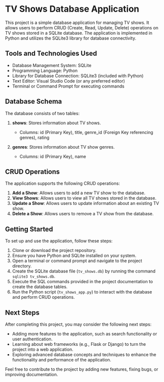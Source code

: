 # TV Shows Database Application

This project is a simple database application for managing TV shows. It allows users to perform CRUD (Create, Read, Update, Delete) operations on TV shows stored in a SQLite database. The application is implemented in Python and utilizes the SQLite3 library for database connectivity.

## Tools and Technologies Used

- Database Management System: SQLite
- Programming Language: Python
- Library for Database Connection: SQLite3 (included with Python)
- Text Editor: Visual Studio Code (or any preferred editor)
- Terminal or Command Prompt for executing commands

## Database Schema

The database consists of two tables:

1. **shows**: Stores information about TV shows.
   - Columns: id (Primary Key), title, genre_id (Foreign Key referencing genres), rating

2. **genres**: Stores information about TV show genres.
   - Columns: id (Primary Key), name

## CRUD Operations

The application supports the following CRUD operations:

1. **Add a Show**: Allows users to add a new TV show to the database.
2. **View Shows**: Allows users to view all TV shows stored in the database.
3. **Update a Show**: Allows users to update information about an existing TV show.
4. **Delete a Show**: Allows users to remove a TV show from the database.

## Getting Started

To set up and use the application, follow these steps:

1. Clone or download the project repository.
2. Ensure you have Python and SQLite installed on your system.
3. Open a terminal or command prompt and navigate to the project directory.
4. Create the SQLite database file (`tv_shows.db`) by running the command `sqlite3 tv_shows.db`.
5. Execute the SQL commands provided in the project documentation to create the database tables.
6. Run the Python script (`tv_shows_app.py`) to interact with the database and perform CRUD operations.

## Next Steps

After completing this project, you may consider the following next steps:

- Adding more features to the application, such as search functionality or user authentication.
- Learning about web frameworks (e.g., Flask or Django) to turn the project into a web application.
- Exploring advanced database concepts and techniques to enhance the functionality and performance of the application.

Feel free to contribute to the project by adding new features, fixing bugs, or improving documentation.

